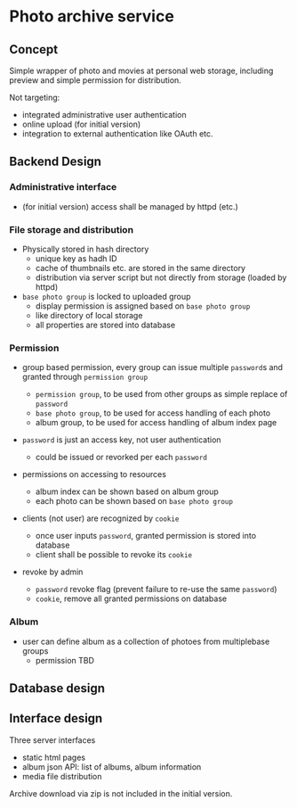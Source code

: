 # Photo archive service

## Concept

Simple wrapper of photo and movies at personal web storage, including 
preview and simple permission for distribution. 

Not targeting:

- integrated administrative user authentication
- online upload (for initial version)
- integration to external authentication like OAuth etc.


## Backend Design

### Administrative interface

- (for initial version) access shall be managed by httpd (etc.)
 
### File storage and distribution

- Physically stored in hash directory
  - unique key as hadh ID
  - cache of thumbnails etc. are stored in the same directory
  - distribution via server script but not directly from storage (loaded by httpd)
- `base photo group` is locked to uploaded group
  - display permission is assigned based on `base photo group`
  - like directory of local storage
  - all properties are stored into database

### Permission

- group based permission, every group can issue multiple `password`s and granted through `permission group`
  - `permission group`, to be used from other groups as simple replace of `password`
  - `base photo group`, to be used for access handling of each photo
  - album group, to be used for access handling of album index page
- `password` is just an access key, not user authentication
  - could be issued or revorked per each `password`

- permissions on accessing to resources
  - album index can be shown based on album group
  - each photo can be shown based on `base photo group`
- clients (not user) are recognized by `cookie`
  - once user inputs `password`, granted permission is stored into database
  - client shall be possible to revoke its `cookie`
- revoke by admin
  - `password` revoke flag (prevent failure to re-use the same `password`)
  - `cookie`, remove all granted permissions on database

### Album

- user can define album as a collection of photoes from multiplebase groups
  - permission TBD

## Database design

## Interface design

Three server interfaces

- static html pages
- album json API: list of albums, album information
- media file distribution

Archive download via zip is not included in the initial version.

